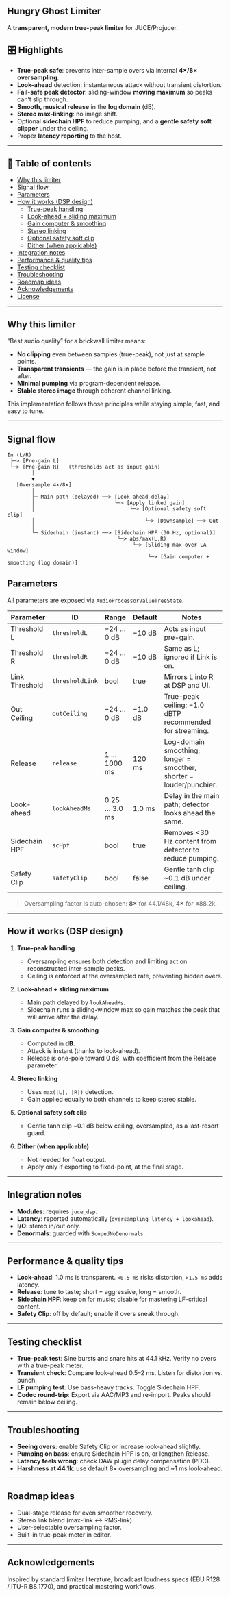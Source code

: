 ## Hungry Ghost Limiter

A **transparent, modern true-peak limiter** for JUCE/Projucer.

## 🎛 Highlights

- **True-peak safe**: prevents inter-sample overs via internal **4×/8× oversampling**.  
- **Look-ahead** detection: instantaneous attack without transient distortion.  
- **Fail-safe peak detector**: sliding-window **moving maximum** so peaks can’t slip through.  
- **Smooth, musical release** in the **log domain** (dB).  
- **Stereo max-linking**: no image shift.  
- Optional **sidechain HPF** to reduce pumping, and a **gentle safety soft clipper** under the ceiling.  
- Proper **latency reporting** to the host.

---

## 📑 Table of contents

- [Why this limiter](#why-this-limiter)
- [Signal flow](#signal-flow)
- [Parameters](#parameters)
- [How it works (DSP design)](#how-it-works-dsp-design)
  - [True-peak handling](#1-truepeak-handling)
  - [Look-ahead + sliding maximum](#2-look-ahead--sliding-maximum)
  - [Gain computer & smoothing](#3-gain-computer--smoothing)
  - [Stereo linking](#4-stereo-linking)
  - [Optional safety soft clip](#5-optional-safety-soft-clip)
  - [Dither (when applicable)](#6-dither-when-applicable)
- [Integration notes](#integration-notes)
- [Performance & quality tips](#performance--quality-tips)
- [Testing checklist](#testing-checklist)
- [Troubleshooting](#troubleshooting)
- [Roadmap ideas](#roadmap-ideas)
- [Acknowledgements](#acknowledgements)
- [License](#license)

---

## Why this limiter

“Best audio quality” for a brickwall limiter means:

- **No clipping** even between samples (true-peak), not just at sample points.  
- **Transparent transients** — the gain is in place before the transient, not after.  
- **Minimal pumping** via program-dependent release.  
- **Stable stereo image** through coherent channel linking.  

This implementation follows those principles while staying simple, fast, and easy to tune.

---

## Signal flow

```text
In (L/R)
 ├─> [Pre-gain L]
 └─> [Pre-gain R]   (thresholds act as input gain)
        │
        ▼
   [Oversample 4×/8×]
        │
        ├─ Main path (delayed) ──> [Look-ahead delay]
        │                          └─> [Apply linked gain]
        │                               └─> [Optional safety soft clip]
        │                                    └─> [Downsample] ──> Out
        │
        └─ Sidechain (instant) ──> [Sidechain HPF (30 Hz, optional)]
                                    └─> abs/max(L,R)
                                         └─> [Sliding max over LA window]
                                              └─> [Gain computer + smoothing (log domain)]
```

## Parameters

All parameters are exposed via `AudioProcessorValueTreeState`.

| Parameter       | ID            | Range           | Default | Notes |
|-----------------|---------------|-----------------|---------|-------|
| Threshold L     | `thresholdL`  | −24 … 0 dB      | −10 dB  | Acts as input pre-gain. |
| Threshold R     | `thresholdR`  | −24 … 0 dB      | −10 dB  | Same as L; ignored if Link is on. |
| Link Threshold  | `thresholdLink` | bool          | true    | Mirrors L into R at DSP and UI. |
| Out Ceiling     | `outCeiling`  | −24 … 0 dB      | −1.0 dB | True-peak ceiling; −1.0 dBTP recommended for streaming. |
| Release         | `release`     | 1 … 1000 ms     | 120 ms  | Log-domain smoothing; longer = smoother, shorter = louder/punchier. |
| Look-ahead      | `lookAheadMs` | 0.25 … 3.0 ms   | 1.0 ms  | Delay in the main path; detector looks ahead the same. |
| Sidechain HPF   | `scHpf`       | bool            | true    | Removes <30 Hz content from detector to reduce pumping. |
| Safety Clip     | `safetyClip`  | bool            | false   | Gentle tanh clip ~0.1 dB under ceiling. |

> Oversampling factor is auto-chosen: **8×** for 44.1/48k, **4×** for ≥88.2k.

---

## How it works (DSP design)

1. **True-peak handling**  
   - Oversampling ensures both detection and limiting act on reconstructed inter-sample peaks.  
   - Ceiling is enforced at the oversampled rate, preventing hidden overs.  

2. **Look-ahead + sliding maximum**  
   - Main path delayed by `lookAheadMs`.  
   - Sidechain runs a sliding-window max so gain matches the peak that will arrive after the delay.  

3. **Gain computer & smoothing**  
   - Computed in **dB**.  
   - Attack is instant (thanks to look-ahead).  
   - Release is one-pole toward 0 dB, with coefficient from the Release parameter.  

4. **Stereo linking**  
   - Uses `max(|L|, |R|)` detection.  
   - Gain applied equally to both channels to keep stereo stable.  

5. **Optional safety soft clip**  
   - Gentle tanh clip ~0.1 dB below ceiling, oversampled, as a last-resort guard.  

6. **Dither (when applicable)**  
   - Not needed for float output.  
   - Apply only if exporting to fixed-point, at the final stage.  

---

## Integration notes

- **Modules**: requires `juce_dsp`.  
- **Latency**: reported automatically (`oversampling latency + lookahead`).  
- **I/O**: stereo in/out only.  
- **Denormals**: guarded with `ScopedNoDenormals`.  

---

## Performance & quality tips

- **Look-ahead**: 1.0 ms is transparent. `<0.5 ms` risks distortion, `>1.5 ms` adds latency.  
- **Release**: tune to taste; short = aggressive, long = smooth.  
- **Sidechain HPF**: keep on for music; disable for mastering LF-critical content.  
- **Safety Clip**: off by default; enable if overs sneak through.  

---

## Testing checklist

- **True-peak test**: Sine bursts and snare hits at 44.1 kHz. Verify no overs with a true-peak meter.  
- **Transient check**: Compare look-ahead 0.5–2 ms. Listen for distortion vs. punch.  
- **LF pumping test**: Use bass-heavy tracks. Toggle Sidechain HPF.  
- **Codec round-trip**: Export via AAC/MP3 and re-import. Peaks should remain below ceiling.  

---

## Troubleshooting

- **Seeing overs**: enable Safety Clip or increase look-ahead slightly.  
- **Pumping on bass**: ensure Sidechain HPF is on, or lengthen Release.  
- **Latency feels wrong**: check DAW plugin delay compensation (PDC).  
- **Harshness at 44.1k**: use default 8× oversampling and ~1 ms look-ahead.  

---

## Roadmap ideas

- Dual-stage release for even smoother recovery.  
- Stereo link blend (max-link ↔ RMS-link).  
- User-selectable oversampling factor.  
- Built-in true-peak meter in editor.  

---

## Acknowledgements

Inspired by standard limiter literature, broadcast loudness specs (EBU R128 / ITU-R BS.1770), and practical mastering workflows.
